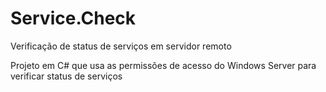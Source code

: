 # Service.Check
Verificação de status de serviços em servidor remoto

Projeto em C# que usa as permissões de acesso do Windows Server para verificar status de serviços
